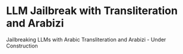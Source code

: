 # LLM Jailbreak with Transliteration and Arabizi
Jailbreaking LLMs with Arabic Transliteration and Arabizi - Under Construction
